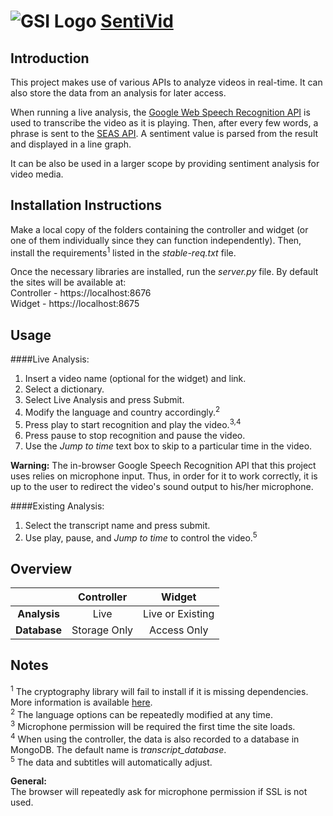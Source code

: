 ![GSI Logo](http://gsi.dit.upm.es/templates/jgsi/images/logo.png)
[SentiVid](https://github.com/gsi-upm/video-sentiment-analysis)
==================================

Introduction
------------
This project makes use of various APIs to analyze videos in real-time.
It can also store the data from an analysis for later access.

When running a live analysis, the [Google Web Speech Recognition API](http://updates.html5rocks.com/2013/01/Voice-Driven-Web-Apps-Introduction-to-the-Web-Speech-API) is used to transcribe the video as it is playing.
Then, after every few words, a phrase is sent to the [SEAS API](https://github.com/gsi-upm/SEAS).
A sentiment value is parsed from the result and displayed in a line graph.

It can be also be used in a larger scope by providing sentiment analysis for video media.

Installation Instructions
-------------------------
Make a local copy of the folders containing the controller and widget (or one of them individually since they can function independently).
Then, install the requirements<sup>1</sup> listed in the *stable-req.txt* file.

Once the necessary libraries are installed, run the *server.py* file.
By default the sites will be available at:
<br>Controller - https://localhost:8676
<br>Widget - https://localhost:8675

Usage
-----
####Live Analysis:
1. Insert a video name (optional for the widget) and link.
2. Select a dictionary.
3. Select Live Analysis and press Submit.
4. Modify the language and country accordingly.<sup>2</sup>
5. Press play to start recognition and play the video.<sup>3,4</sup>
6. Press pause to stop recognition and pause the video.
7. Use the *Jump to time* text box to skip to a particular time in the video.

**Warning:** The in-browser Google Speech Recognition API that this project uses relies on microphone input.
Thus, in order for it to work correctly, it is up to the user to redirect the video's sound output to his/her microphone.

####Existing Analysis:
1. Select the transcript name and press submit.
2. Use play, pause, and *Jump to time* to control the video.<sup>5</sup>

Overview
--------
|              | Controller   | Widget            |
|:------------:|:------------:|:-----------------:|
| **Analysis** | Live         | Live or Existing  |
| **Database** | Storage Only | Access Only       |

Notes
-----
<sup>1</sup> The cryptography library will fail to install if it is missing dependencies.
More information is available [here](https://cryptography.io/en/latest/installation/).<br>
<sup>2</sup> The language options can be repeatedly modified at any time.<br>
<sup>3</sup> Microphone permission will be required the first time the site loads.<br>
<sup>4</sup> When using the controller, the data is also recorded to a database in MongoDB.
The default name is *transcript_database*.<br>
<sup>5</sup> The data and subtitles will automatically adjust.<br>

**General:**<br>
The browser will repeatedly ask for microphone permission if SSL is not used.

